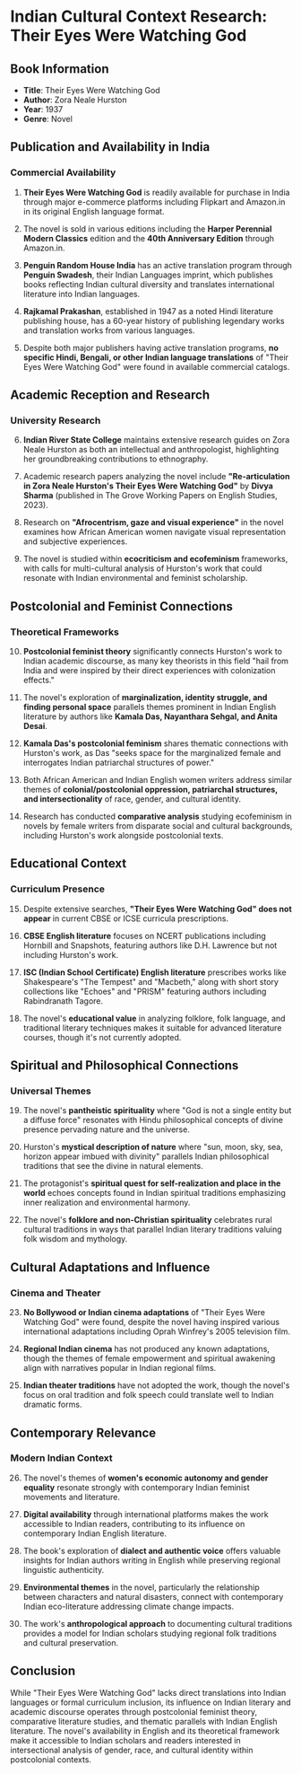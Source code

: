 # Indian Cultural Context Research: Their Eyes Were Watching God

## Book Information
- **Title**: Their Eyes Were Watching God
- **Author**: Zora Neale Hurston
- **Year**: 1937
- **Genre**: Novel

## Publication and Availability in India

### Commercial Availability
1. **Their Eyes Were Watching God** is readily available for purchase in India through major e-commerce platforms including Flipkart and Amazon.in in its original English language format.

2. The novel is sold in various editions including the **Harper Perennial Modern Classics** edition and the **40th Anniversary Edition** through Amazon.in.

3. **Penguin Random House India** has an active translation program through **Penguin Swadesh**, their Indian Languages imprint, which publishes books reflecting Indian cultural diversity and translates international literature into Indian languages.

4. **Rajkamal Prakashan**, established in 1947 as a noted Hindi literature publishing house, has a 60-year history of publishing legendary works and translation works from various languages.

5. Despite both major publishers having active translation programs, **no specific Hindi, Bengali, or other Indian language translations** of "Their Eyes Were Watching God" were found in available commercial catalogs.

## Academic Reception and Research

### University Research
6. **Indian River State College** maintains extensive research guides on Zora Neale Hurston as both an intellectual and anthropologist, highlighting her groundbreaking contributions to ethnography.

7. Academic research papers analyzing the novel include **"Re-articulation in Zora Neale Hurston's Their Eyes Were Watching God"** by **Divya Sharma** (published in The Grove Working Papers on English Studies, 2023).

8. Research on **"Afrocentrism, gaze and visual experience"** in the novel examines how African American women navigate visual representation and subjective experiences.

9. The novel is studied within **ecocriticism and ecofeminism** frameworks, with calls for multi-cultural analysis of Hurston's work that could resonate with Indian environmental and feminist scholarship.

## Postcolonial and Feminist Connections

### Theoretical Frameworks
10. **Postcolonial feminist theory** significantly connects Hurston's work to Indian academic discourse, as many key theorists in this field "hail from India and were inspired by their direct experiences with colonization effects."

11. The novel's exploration of **marginalization, identity struggle, and finding personal space** parallels themes prominent in Indian English literature by authors like **Kamala Das, Nayanthara Sehgal, and Anita Desai**.

12. **Kamala Das's postcolonial feminism** shares thematic connections with Hurston's work, as Das "seeks space for the marginalized female and interrogates Indian patriarchal structures of power."

13. Both African American and Indian English women writers address similar themes of **colonial/postcolonial oppression, patriarchal structures, and intersectionality** of race, gender, and cultural identity.

14. Research has conducted **comparative analysis** studying ecofeminism in novels by female writers from disparate social and cultural backgrounds, including Hurston's work alongside postcolonial texts.

## Educational Context

### Curriculum Presence
15. Despite extensive searches, **"Their Eyes Were Watching God" does not appear** in current CBSE or ICSE curricula prescriptions.

16. **CBSE English literature** focuses on NCERT publications including Hornbill and Snapshots, featuring authors like D.H. Lawrence but not including Hurston's work.

17. **ISC (Indian School Certificate) English literature** prescribes works like Shakespeare's "The Tempest" and "Macbeth," along with short story collections like "Echoes" and "PRISM" featuring authors including Rabindranath Tagore.

18. The novel's **educational value** in analyzing folklore, folk language, and traditional literary techniques makes it suitable for advanced literature courses, though it's not currently adopted.

## Spiritual and Philosophical Connections

### Universal Themes
19. The novel's **pantheistic spirituality** where "God is not a single entity but a diffuse force" resonates with Hindu philosophical concepts of divine presence pervading nature and the universe.

20. Hurston's **mystical description of nature** where "sun, moon, sky, sea, horizon appear imbued with divinity" parallels Indian philosophical traditions that see the divine in natural elements.

21. The protagonist's **spiritual quest for self-realization and place in the world** echoes concepts found in Indian spiritual traditions emphasizing inner realization and environmental harmony.

22. The novel's **folklore and non-Christian spirituality** celebrates rural cultural traditions in ways that parallel Indian literary traditions valuing folk wisdom and mythology.

## Cultural Adaptations and Influence

### Cinema and Theater
23. **No Bollywood or Indian cinema adaptations** of "Their Eyes Were Watching God" were found, despite the novel having inspired various international adaptations including Oprah Winfrey's 2005 television film.

24. **Regional Indian cinema** has not produced any known adaptations, though the themes of female empowerment and spiritual awakening align with narratives popular in Indian regional films.

25. **Indian theater traditions** have not adopted the work, though the novel's focus on oral tradition and folk speech could translate well to Indian dramatic forms.

## Contemporary Relevance

### Modern Indian Context
26. The novel's themes of **women's economic autonomy and gender equality** resonate strongly with contemporary Indian feminist movements and literature.

27. **Digital availability** through international platforms makes the work accessible to Indian readers, contributing to its influence on contemporary Indian English literature.

28. The book's exploration of **dialect and authentic voice** offers valuable insights for Indian authors writing in English while preserving regional linguistic authenticity.

29. **Environmental themes** in the novel, particularly the relationship between characters and natural disasters, connect with contemporary Indian eco-literature addressing climate change impacts.

30. The work's **anthropological approach** to documenting cultural traditions provides a model for Indian scholars studying regional folk traditions and cultural preservation.

## Conclusion

While "Their Eyes Were Watching God" lacks direct translations into Indian languages or formal curriculum inclusion, its influence on Indian literary and academic discourse operates through postcolonial feminist theory, comparative literature studies, and thematic parallels with Indian English literature. The novel's availability in English and its theoretical framework make it accessible to Indian scholars and readers interested in intersectional analysis of gender, race, and cultural identity within postcolonial contexts.